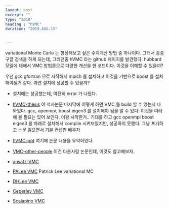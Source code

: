 ```yaml
---
layout: post
excerpt: ""
type: "2019"
heading : "hVMC"
duration: "2019.AUG.15"


---
```

 
 variational Monte Carlo 는 항상해보고 싶은 수치계산 방법 중 하나이다. 그래서 종종 구글 검색을 하게 되는데, 그러던중 hVMC 라는 github 페이지를 발견했다. hubbard 모델에 대해서 VMC 방법론으로 다양한 계산을 한 코드이다. 이것을 이해할 수 있을까?
 
 우선 gcc gfortran 으로 시작해서 mpich 를 설치하고 이것을 기반으로 boost 를 설치해야될거 같다. 과연 설치에 성공할 수 있을까?
 - 설치에는 성공했는데, 여전히 error 가 나왔다. 
 
- [hVMC-thesis](/todo/images/hVMC-thesis.pdf) 이 석사논문 마지막에 어떻게 하면 VMC 를 build 할 수 있는지 나와있다. gcc, openmpi, boost eigen3 를 설치해야 됨을 알 수 있다.  이것을 따라해 볼 필요는 있어 보인다. 이왕 시작한거..  기대를 하고 gcc openmpi boost eigen3 를 차례로 설치해서 compile 시켜보았지만, 성공하지 못했다. 그냥 포기하고 논문 읽으면서 기본 컨셉만 배우자

- [hVMC-ppt](/todo/images/hVMC-PPT.pdf) 여기에 논문 내용을 요약하였다.  

- [VMC-other-people](/todo/images/VMC-other-people.pdf) 이건 다른사람 논문인데, 이것도 참고해보자. 

- [ansatz-VMC](/todo/images/ansatz-VMC.pdf)

- [PALee VMC](/todo/images/PALee-VMC.pdf) Patrick Lee variational MC

- [DHLee VMC](/todo/images/DHLee-VMC.pdf)

- [Ceperley VMC](/todo/images/Ceperley-VMC.pdf)

- [Scalapino VMC](/todo/images/Scalapino-VMC.pdf)